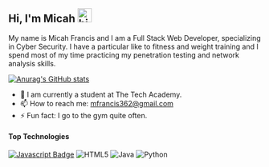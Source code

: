 ## Hi, I'm Micah <img src="https://user-images.githubusercontent.com/1303154/88677602-1635ba80-d120-11ea-84d8-d263ba5fc3c0.gif" width="28px" height="28px" alt="hi">

My name is Micah Francis and I am a Full Stack Web Developer, specializing in Cyber Security.  I have a particular like to fitness and weight training and I spend most of my time practicing my penetration testing and network analysis skills.

[![Anurag's GitHub stats](https://github-readme-stats.vercel.app/api?username=mdfranciss&hide=,prs&theme=gruvbox)](https://github.com/anuraghazra/github-readme-stats)



<!-- TODO: Add last video link -->

- 🔭 I am currently a student at The Tech Academy.
- 📫 How to reach me: mfrancis362@gmail.com
- ⚡ Fun fact: I go to the gym quite often.

#### Top Technologies

<!-- TODO: Make technologies links takes you to repositories -->

[![Javascript Badge](https://img.shields.io/badge/-Javascript-F0DB4F?style=for-the-badge&labelColor=black&logo=javascript&logoColor=F0DB4F)](#)  ![HTML5](https://img.shields.io/badge/html5-%23E34F26.svg?style=for-the-badge&logo=html5&logoColor=white) ![Java](https://img.shields.io/badge/java-%23ED8B00.svg?style=for-the-badge&logo=java&logoColor=white) ![Python](https://img.shields.io/badge/python-3670A0?style=for-the-badge&logo=python&logoColor=ffdd54)
